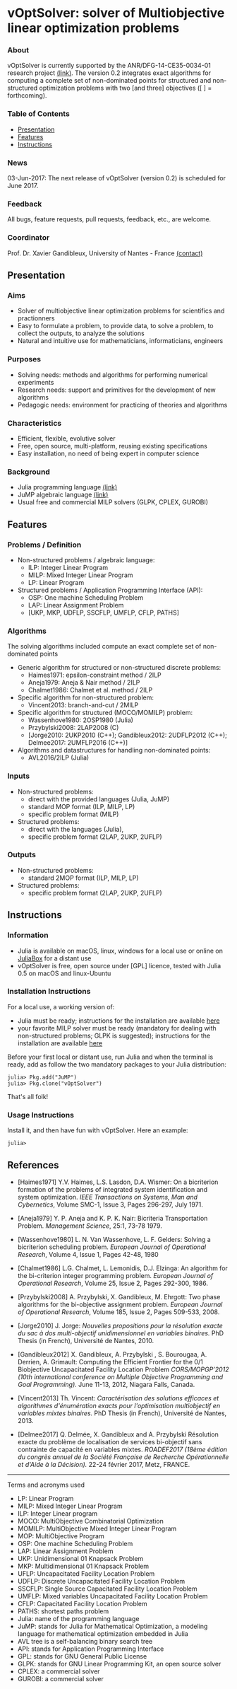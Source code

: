 # **vOptSolver**: solver of Multiobjective linear optimization problems

### About
vOptSolver is currently supported by the ANR/DFG-14-CE35-0034-01 research project [(link)](https://voptproject.wordpress.com/). 
The version 0.2 integrates exact algorithms for computing a complete set of non-dominated points for structured and non-structured optimization problems with two [and three] objectives ([ ] = forthcoming).

### Table of Contents

- [Presentation](./README.md#presentation)
- [Features](./README.md#features)
- [Instructions](./README.md#instructions)


### News
03-Jun-2017: The next release of vOptSolver (version 0.2) is scheduled for June 2017.

### Feedback
All bugs, feature requests, pull requests, feedback, etc., are welcome. 

### Coordinator
Prof. Dr. Xavier Gandibleux, University of Nantes - France [(contact)](http://www.univ-nantes.fr/gandibleux-x)

## Presentation

### Aims
- Solver of multiobjective linear optimization problems for scientifics and practionners
- Easy to formulate a problem, to provide data, to solve a problem, to collect the outputs, to analyze the solutions
- Natural and intuitive use for mathematicians, informaticians, engineers

### Purposes
- Solving needs: methods and algorithms for performing numerical experiments
- Research needs: support and primitives for the development of new algorithms
- Pedagogic needs: environment for practicing of theories and algorithms

### Characteristics
- Efficient, flexible, evolutive solver
- Free, open source, multi-platform, reusing existing specifications
- Easy installation, no need of being expert in computer science

### Background
- Julia programming language [(link)](http://julialang.org/)
- JuMP algebraic language [(link)](https://jump.readthedocs.io/en/latest/)
- Usual free and commercial MILP solvers (GLPK, CPLEX, GUROBI)

## Features

### Problems / Definition
- Non-structured problems / algebraic language: 
    -  ILP: Integer Linear Program
    -  MILP: Mixed Integer Linear Program
    -  LP: Linear Program
- Structured problems / Application Programming Interface (API): 
    -  OSP: One machine Scheduling Problem
    -  LAP: Linear Assignment Problem 
    -  [UKP, MKP, UDFLP, SSCFLP, UMFLP, CFLP, PATHS]

### Algorithms
The solving algorithms included compute an exact complete set of non-dominated points
- Generic algorithm for structured or non-structured discrete problems: 
    - Haimes1971: epsilon-constraint method / 2ILP 
    - Aneja1979: Aneja & Nair method / 2ILP
    - Chalmet1986: Chalmet et al. method / 2ILP
- Specific algorithm for non-structured problem: 
    - Vincent2013: branch-and-cut / 2MILP
- Specific algorithm for structured (MOCO/MOMILP) problem: 
    - Wassenhove1980: 2OSP1980 (Julia)
    - Przybylski2008: 2LAP2008 (C)
    - [Jorge2010: 2UKP2010 (C++); Gandibleux2012: 2UDFLP2012 (C++); Delmee2017: 2UMFLP2016 (C++)]
- Algorithms and datastructures for handling non-dominated points: 
    - AVL2016/2ILP (Julia)

### Inputs
- Non-structured problems: 
    - direct with the provided languages (Julia, JuMP)
    - standard MOP format (ILP, MILP, LP)
    - specific problem format (MILP)
- Structured problems: 
    -  direct with the languages (Julia), 
    -  specific problem format (2LAP, 2UKP, 2UFLP)

### Outputs
- Non-structured problems: 
    - standard 2MOP format (ILP, MILP, LP)
- Structured problems: 
    - specific problem format (2LAP, 2UKP, 2UFLP)

## Instructions 

### Information
- Julia is available on macOS, linux, windows for a local use or online on [JuliaBox](https://juliabox.com/) for a distant use
- vOptSolver is free, open source under [GPL] licence, tested with Julia 0.5 on macOS and linux-Ubuntu

### Installation Instructions
For a local use, a working version of:
- Julia must be ready; instructions for the installation are available [here](https://julialang.org/downloads/)
- your favorite MILP solver must be ready (mandatory for dealing with non-structured problems; GLPK is suggested); 
  instructions for the installation are available [here](http://jump.readthedocs.io/en/latest/installation.html)

Before your first local or distant use, run Julia and when the terminal is ready, add as follow the two mandatory packages to your Julia distribution: 


```
julia> Pkg.add("JuMP")
julia> Pkg.clone("vOptSolver")
```

That's all folk! 

### Usage Instructions

Install it, and then have fun with vOptSolver. Here an example:

```
julia>  
```
## References

-   [Haimes1971] Y.V. Haimes, L.S. Lasdon, D.A. Wismer: 
    On a bicriterion formation of the problems of integrated system identification and system optimization.
    *IEEE Transactions on Systems, Man and Cybernetics*, Volume SMC-1, Issue 3, Pages 296-297, July 1971.
    
-   [Aneja1979] Y. P. Aneja and K. P. K. Nair: 
    Bicriteria Transportation Problem.
    *Management Science*, 25:1, 73-78 1979. 

-   [Wassenhove1980] L. N. Van Wassenhove, L. F. Gelders: 
    Solving a bicriterion scheduling problem.
    *European Journal of Operational Research*, Volume 4, Issue 1, Pages 42-48, 1980

-   [Chalmet1986] L.G. Chalmet, L. Lemonidis, D.J. Elzinga: 
    An algorithm for the bi-criterion integer programming problem.
    *European Journal of Operational Research*, Volume 25, Issue 2, Pages 292-300, 1986.

-   [Przybylski2008] A. Przybylski, X. Gandibleux, M. Ehrgott: 
    Two phase algorithms for the bi-objective assignment problem.
    *European Journal of Operational Research*, Volume 185, Issue 2, Pages 509-533, 2008.

-   [Jorge2010] J. Jorge: 
    *Nouvelles propositions pour la résolution exacte du sac à dos multi-objectif unidimensionnel en variables binaires.* 
    PhD Thesis (in French), Université de Nantes, 2010.

-   [Gandibleux2012] X. Gandibleux, A. Przybylski , S. Bourougaa, A. Derrien, A. Grimault: 
    Computing the Efficient Frontier for the 0/1 Biobjective Uncapacitated Facility Location Problem 
    *CORS/MOPGP’2012 (10th international conference on Multiple Objective Programming and Goal Programming).* June 11-13, 2012, Niagara Falls, Canada.

-   [Vincent2013] Th. Vincent:
    *Caractérisation des solutions efficaces et algorithmes d'énumération exacts pour l'optimisation multiobjectif en variables mixtes binaires.* 
    PhD Thesis (in French), Université de Nantes, 2013.

-   [Delmee2017] Q. Delmée, X. Gandibleux and A. Przybylski
    Résolution exacte du problème de localisation de services bi-objectif sans contrainte de capacité en variables mixtes.
    *ROADEF2017 (18ème édition du congrès annuel de la Société Française de Recherche Opérationnelle et d'Aide à la Décision).* 22-24 février 2017, Metz, FRANCE.



---

Terms and acronyms used
- LP: Linear Program
- MILP: Mixed Integer Linear Program
- ILP: Integer Linear program
- MOCO: MultiObjective Combinatorial Optimization
- MOMILP: MultiObjective Mixed Integer Linear Program
- MOP: MultiObjective Program
- OSP: One machine Scheduling Problem
- LAP: Linear Assignment Problem
- UKP: Unidimensional 01 Knapsack Problem
- MKP: Multidimensional 01 Knapsack Problem
- UFLP: Uncapacitated Facility Location Problem
- UDFLP: Discrete Uncapacitated  Facility Location Problem
- SSCFLP: Single Source Capacitated Facility Location Problem
- UMFLP:  Mixed variables Uncapacitated Facility Location Problem
- CFLP: Capacitated Facility Location Problem
- PATHS: shortest paths problem
- Julia: name of the programming language
- JuMP: stands for Julia for Mathematical Optimization, a modeling language for mathematical optimization embedded in Julia
- AVL tree is a self-balancing binary search tree
- API: stands for Application Programming Interface
- GPL: stands for GNU General Public License
- GLPK: stands for GNU Linear Programming Kit, an open source solver
- CPLEX: a commercial solver
- GUROBI: a commercial solver


